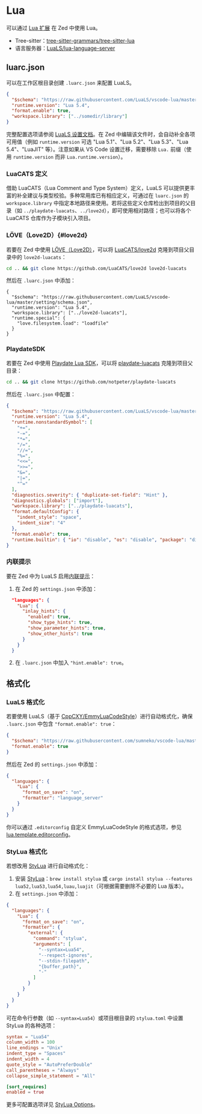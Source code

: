 # Lua

可以通过 [Lua 扩展](https://github.com/zed-extensions/lua) 在 Zed 中使用 Lua。

- Tree-sitter：[tree-sitter-grammars/tree-sitter-lua](https://github.com/tree-sitter-grammars/tree-sitter-lua)
- 语言服务器：[LuaLS/lua-language-server](https://github.com/LuaLS/lua-language-server)

## luarc.json

可以在工作区根目录创建 `.luarc.json` 来配置 LuaLS。

```json [settings]
{
  "$schema": "https://raw.githubusercontent.com/LuaLS/vscode-lua/master/setting/schema.json",
  "runtime.version": "Lua 5.4",
  "format.enable": true,
  "workspace.library": ["../somedir/library"]
}
```

完整配置选项请参阅 [LuaLS 设置文档](https://luals.github.io/wiki/settings/)。在 Zed 中编辑该文件时，会自动补全各项可用值（例如 `runtime.version` 可选 "Lua 5.1"、"Lua 5.2"、"Lua 5.3"、"Lua 5.4"、"LuaJIT" 等）。注意如果从 VS Code 设置迁移，需要移除 `Lua.` 前缀（使用 `runtime.version` 而非 `Lua.runtime.version`）。

### LuaCATS 定义

借助 LuaCATS（Lua Comment and Type System）定义，LuaLS 可以提供更丰富的补全建议与类型校验。多种常用库已有相应定义，可通过在 `luarc.json` 的 `workspace.library` 中指定本地路径来使用。若将这些定义仓库检出到项目的父目录（如 `../playdate-luacats`、`../love2d`），即可使用相对路径；也可以将各个 LuaCATS 仓库作为子模块引入项目。

### LÖVE（Love2D）{#love2d}

若要在 Zed 中使用 [LÖVE（Love2D）](https://love2d.org/)，可以将 [LuaCATS/love2d](https://github.com/LuaCATS/love2d) 克隆到项目父目录中的 `love2d-luacats`：

```sh
cd .. && git clone https://github.com/LuaCATS/love2d love2d-luacats
```

然后在 `.luarc.json` 中添加：

```
{
  "$schema": "https://raw.githubusercontent.com/LuaLS/vscode-lua/master/setting/schema.json",
  "runtime.version": "Lua 5.4",
  "workspace.library": ["../love2d-luacats"],
  "runtime.special": {
    "love.filesystem.load": "loadfile"
  }
}
```

### PlaydateSDK

若要在 Zed 中使用 [Playdate Lua SDK](https://play.date/dev/)，可以将 [playdate-luacats](https://github.com/notpeter/playdate-luacats) 克隆到项目父目录：

```sh
cd .. && git clone https://github.com/notpeter/playdate-luacats
```

然后在 `.luarc.json` 中配置：

```json [settings]
{
  "$schema": "https://raw.githubusercontent.com/LuaLS/vscode-lua/master/setting/schema.json",
  "runtime.version": "Lua 5.4",
  "runtime.nonstandardSymbol": [
    "+=",
    "-=",
    "*=",
    "/=",
    "//=",
    "%=",
    "<<=",
    ">>=",
    "&=",
    "|=",
    "^="
  ],
  "diagnostics.severity": { "duplicate-set-field": "Hint" },
  "diagnostics.globals": ["import"],
  "workspace.library": ["../playdate-luacats"],
  "format.defaultConfig": {
    "indent_style": "space",
    "indent_size": "4"
  },
  "format.enable": true,
  "runtime.builtin": { "io": "disable", "os": "disable", "package": "disable" }
}
```

### 内联提示

要在 Zed 中为 LuaLS 启用[内联提示](../configuring-languages.md#inlay-hints)：

1. 在 Zed 的 `settings.json` 中添加：

```json [settings]
  "languages": {
    "Lua": {
      "inlay_hints": {
        "enabled": true,
        "show_type_hints": true,
        "show_parameter_hints": true,
        "show_other_hints": true
      }
    }
  }
```

2. 在 `.luarc.json` 中加入 `"hint.enable": true`。

## 格式化

### LuaLS 格式化

若要使用 LuaLS（基于 [CppCXY/EmmyLuaCodeStyle](https://github.com/CppCXY/EmmyLuaCodeStyle)）进行自动格式化，确保 `.luarc.json` 中包含 `"format.enable": true`：

```json [settings]
{
  "$schema": "https://raw.githubusercontent.com/sumneko/vscode-lua/master/setting/schema.json",
  "format.enable": true
}
```

然后在 Zed 的 `settings.json` 中添加：

```json [settings]
{
  "languages": {
    "Lua": {
      "format_on_save": "on",
      "formatter": "language_server"
    }
  }
}
```

你可以通过 `.editorconfig` 自定义 EmmyLuaCodeStyle 的格式选项，参见 [lua.template.editorconfig](https://github.com/CppCXY/EmmyLuaCodeStyle/blob/master/lua.template.editorconfig)。

### StyLua 格式化

若想改用 [StyLua](https://github.com/JohnnyMorganz/StyLua) 进行自动格式化：

1. 安装 [StyLua](https://github.com/JohnnyMorganz/StyLua)：`brew install stylua` 或 `cargo install stylua --features lua52,lua53,lua54,luau,luajit`（可根据需要删除不必要的 Lua 版本）。
2. 在 `settings.json` 中添加：

```json [settings]
{
  "languages": {
    "Lua": {
      "format_on_save": "on",
      "formatter": {
        "external": {
          "command": "stylua",
          "arguments": [
            "--syntax=Lua54",
            "--respect-ignores",
            "--stdin-filepath",
            "{buffer_path}",
            "-"
          ]
        }
      }
    }
  }
}
```

可在命令行参数（如 `--syntax=Lua54`）或项目根目录的 `stylua.toml` 中设置 StyLua 的各种选项：

```toml
syntax = "Lua54"
column_width = 100
line_endings = "Unix"
indent_type = "Spaces"
indent_width = 4
quote_style = "AutoPreferDouble"
call_parentheses = "Always"
collapse_simple_statement = "All"

[sort_requires]
enabled = true
```

更多可配置选项详见 [StyLua Options](https://github.com/JohnnyMorganz/StyLua?tab=readme-ov-file#options)。

